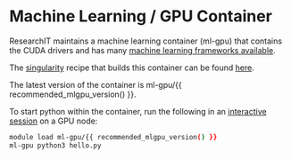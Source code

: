 # Machine Learning / GPU Container
ResearchIT maintains a machine learning container (ml-gpu) that contains the CUDA drivers and has many [machine learning frameworks available](preinstalled_software.md).

The [singularity](https://researchit.las.iastate.edu/singularity) recipe that builds this container can be found [here](https://github.com/researchit/singularity-ml).

The latest version of the container is ml-gpu/{{ recommended_mlgpu_version() }}.

To start python within the container, run the following in an [interactive session](../interactive_computing/index.md) on a GPU node:

```bash
module load ml-gpu/{{ recommended_mlgpu_version() }}
ml-gpu python3 hello.py
```
